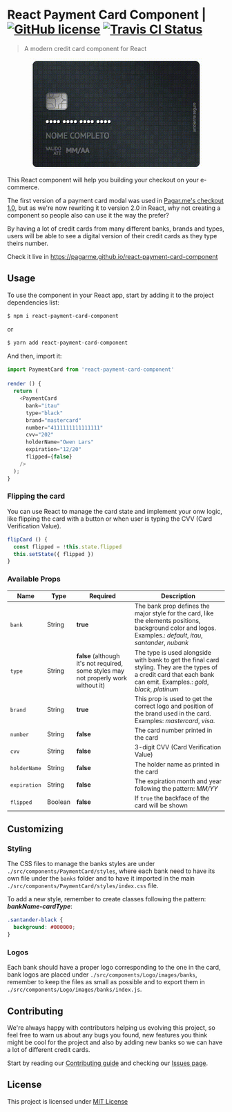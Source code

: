 # React Payment Card Component | [![GitHub license](https://img.shields.io/github/license/mashape/apistatus.svg)](https://github.com/pagarme/react-payment-card-component/blob/master/LICENSE) [![Travis CI Status](https://travis-ci.org/pagarme/react-payment-card-component.svg?branch=master)](https://travis-ci.org/pagarme/react-payment-card-component)

> A modern credit card component for React

<p align="center">
  <img src="card.gif" alt="React Payment Card Component" />
</p>

This React component will help you building your checkout on your e-commerce. 

The first version of a payment card modal was used in [Pagar.me's checkout 1.0](https://codepen.io/pagarme/pen/QqWGOg), but as we're now rewriting it to version 2.0 in React, why not creating a component so people also can use it the way the prefer? 

By having a lot of credit cards from many different banks, brands and types, users will be able to see a digital version of their credit cards as they type theirs number. 

Check it live in https://pagarme.github.io/react-payment-card-component

## Usage

To use the component in your React app, start by adding it to the project dependencies list:

```sh
$ npm i react-payment-card-component
```

or 

```sh
$ yarn add react-payment-card-component
```

And then, import it:

```js
import PaymentCard from 'react-payment-card-component'

render () {
  return (
    <PaymentCard
      bank="itau"
      type="black"
      brand="mastercard"
      number="4111111111111111"
      cvv="202"
      holderName="Owen Lars"
      expiration="12/20"
      flipped={false}
    />
  );
}
```

### Flipping the card

You can use React to manage the card state and implement your onw logic, like flipping the card with a button or when user is typing the CVV (Card Verification Value).

```js
flipCard () {
  const flipped = !this.state.flipped
  this.setState({ flipped })
}
```

### Available Props

| Name | Type | Required | Description | 
| ---- | ---- | -------- | ----------- |
| `bank` | String | **true** | The bank prop defines the major style for the card, like the elements positions, background color and logos. Examples.: _default_, _itau_, _santander_, _nubank_ |
|  `type` | String | **false** (although it's not required, some styles may not properly work without it) | The type is used alongside with bank to get the final card styling. They are the types of a credit card that each bank can emit. Examples.: _gold_, _black_, _platinum_ | 
| `brand` | String | **true** | This prop is used to get the correct logo and position of the brand used in the card. Examples: _mastercard_, _visa_. |
| `number` | String | **false** | The card number printed in the card |
| `cvv`| String | **false** | 3-digit CVV (Card Verification Value) |
| `holderName` | String | **false** | The holder name as printed in the card |
| `expiration`| String | **false** | The expiration month and year following the pattern: _MM/YY_ | 
| `flipped` | Boolean | **false** | If `true` the backface of the card will be shown | 

## Customizing

### Styling

The CSS files to manage the banks styles are under `./src/components/PaymentCard/styles`, where each bank need to have its own file under the  `banks` folder and to have it imported in the main `./src/components/PaymentCard/styles/index.css` file.

To add a new style, remember to create classes following the pattern: **_bankName_-_cardType_**: 

```css
.santander-black {
  background: #000000;
}
```

### Logos

Each bank should have a proper logo corresponding to the one in the card, bank logos are placed under  `./src/components/Logo/images/banks`, remember to keep the files as small as possible and to export them in `./src/components/Logo/images/banks/index.js`.

## Contributing

We're always happy with contributors helping us evolving this project, so feel free to warn us about any bugs you found, new features you think might be cool for the project and also by adding new banks so we can have a lot of different credit cards. 

Start by reading our [Contributing guide](.github/CONTRIBUTING.md) and checking our [Issues page](https://github.com/pagarme/react-payment-card-component/issues).

## License

This project is licensed under [MIT License](./LICENSE)

